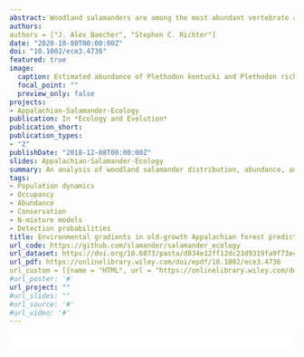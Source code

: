 ```yaml
---
abstract: Woodland salamanders are among the most abundant vertebrate animals in temperate deciduous forests of eastern North America. Because of their abundance, woodland  salamanders  are  responsible  for  the  transformation  of  nutrients  and translocation  of  energy  between  highly  disparate  levels  of  trophic  organization--detrital food webs and high order predators. However, the spatial extent of woodland salamanders’ role in the ecosystem is likely contingent upon the distribution of their  biomass throughout  the  forest.  We sought  to  determine  if  natural  environmental  gradients  influence  the  fine-scale  distribution  and  density  of  Southern Ravine Salamanders (Plethodon richmondi) and Cumberland Plateau Salamanders (P. kentucki). We addressed this objective by constructing occupancy, co-occurrence, and  abundance  models  from  temporally  replicated  surveys  within  an  old-growth forest  in  the  Cumberland  Plateau  region  of  Kentucky.  We  found  that  Plethodon richmondi had  a more restricted fine scale distribution than  P. kentucki (mean occupancy probability = 0.737) and exhibited variable density, from <250 to >1000 individuals per hectare, associated with increased soil moisture and reduced solar exposure due to slope face. While more ubiquitously distributed (𝜓 = 0.95), P. kentucki density varied from <400 to >1,000 individuals per hectare and was inversely related to increased solar exposure from  canopy disturbance and landscape convexity. Our data suggest co-occurrence patterns of P. richmondi and P. kentucki are influenced  primarily by abiotic conditions within  the  forest, and  that  populations likely  occur independently and  without  evidence of biotic  interaction.  Given  the critical role that  woodland salamanders play in the  maintenance  of forest health, regions  that  support  large  populations  of  woodland  salamanders,  such  as  those highlighted in this study mesic forest stands on north to east facing slopes with dense canopy and abundant natural cover, may provide enhanced ecosystem services and support the stability of the total forest.
authors:
authors = ["J. Alex Baecher", "Stephen C. Richter"]
date: "2020-10-08T00:00:00Z"
doi: "10.1002/ece3.4736"
featured: true
image:
  caption: Estimated abundance of Plethodon kentucki and Plethodon richmondi in Appalachian old growth forest.
  focal_point: ""
  preview_only: false
projects:
- Appalachian-Salamander-Ecology
publication: In *Ecology and Evolution*
publication_short:
publication_types:
- "2"
publishDate: "2018-12-08T00:00:00Z"
slides: Appalachian-Salamander-Ecology
summary: An analysis of woodland salamander distribution, abundance, and co-occurrence in an Appalachian old growth forest
tags:
- Population dynamics
- Occupancy
- Abundance 
- Conservation
- N-mixture models
- Detection probabilities
title: Environmental gradients in old‐growth Appalachian forest predict fine‐scale distribution, co‐occurrence, and density of woodland salamanders
url_code: https://github.com/slamander/salamander_ecology
url_dataset: https://doi.org/10.6073/pasta/d834e12ff12dc23d9319fa9f73e40306
url_pdf: https://onlinelibrary.wiley.com/doi/epdf/10.1002/ece3.4736
url_custom = [{name = "HTML", url = "https://onlinelibrary.wiley.com/doi/full/10.1002/ece3.4736"}]
#url_poster: '#'
url_project: ""
#url_slides: ""
#url_source: '#'
#url_video: '#'
---
```


<html>
  <style>
    section {
        background: white;
        color: black;
        border-radius: 1em;
        padding: 1em;
        left: 50% }
    #inner {
        display: inline-block;
        display: flex;
        align-items: center;
        justify-content: center }
  </style>
  <section>
    <div id="inner">
      <script type='text/javascript' src='https://d1bxh8uas1mnw7.cloudfront.net/assets/embed.js'></script>
        <span style="float:left"; 
          class="__dimensions_badge_embed__" 
          data-doi="10.1002/ece3.4736" 
          data-hide-zero-citations="true" 
          data-legend="always">
        </span>
      <script async src="https://badge.dimensions.ai/badge.js" charset="utf-8"></script>
        <div  style="float:right"; 
          data-link-target="_blank" 
          data-badge-details="right" 
          data-badge-type="medium-donut"
          data-doi="10.1002/ece3.4736"   
          data-condensed="true" 
          data-hide-no-mentions="true" 
          class="altmetric-embed">
        </div>
  </section>
